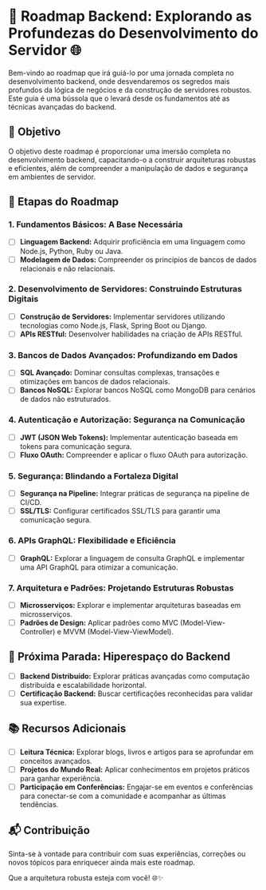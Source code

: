 # 🚀 Roadmap Backend: Explorando as Profundezas do Desenvolvimento do Servidor 🌐

Bem-vindo ao roadmap que irá guiá-lo por uma jornada completa no desenvolvimento backend, onde desvendaremos os segredos mais profundos da lógica de negócios e da construção de servidores robustos. Este guia é uma bússola que o levará desde os fundamentos até as técnicas avançadas do backend.

## 🎯 Objetivo

O objetivo deste roadmap é proporcionar uma imersão completa no desenvolvimento backend, capacitando-o a construir arquiteturas robustas e eficientes, além de compreender a manipulação de dados e segurança em ambientes de servidor.

## 🚦 Etapas do Roadmap

### 1. Fundamentos Básicos: A Base Necessária

- [ ] **Linguagem Backend:** Adquirir proficiência em uma linguagem como Node.js, Python, Ruby ou Java.
- [ ] **Modelagem de Dados:** Compreender os princípios de bancos de dados relacionais e não relacionais.

### 2. Desenvolvimento de Servidores: Construindo Estruturas Digitais

- [ ] **Construção de Servidores:** Implementar servidores utilizando tecnologias como Node.js, Flask, Spring Boot ou Django.
- [ ] **APIs RESTful:** Desenvolver habilidades na criação de APIs RESTful.

### 3. Bancos de Dados Avançados: Profundizando em Dados

- [ ] **SQL Avançado:** Dominar consultas complexas, transações e otimizações em bancos de dados relacionais.
- [ ] **Bancos NoSQL:** Explorar bancos NoSQL como MongoDB para cenários de dados não estruturados.

### 4. Autenticação e Autorização: Segurança na Comunicação

- [ ] **JWT (JSON Web Tokens):** Implementar autenticação baseada em tokens para comunicação segura.
- [ ] **Fluxo OAuth:** Compreender e aplicar o fluxo OAuth para autorização.

### 5. Segurança: Blindando a Fortaleza Digital

- [ ] **Segurança na Pipeline:** Integrar práticas de segurança na pipeline de CI/CD.
- [ ] **SSL/TLS:** Configurar certificados SSL/TLS para garantir uma comunicação segura.

### 6. APIs GraphQL: Flexibilidade e Eficiência

- [ ] **GraphQL:** Explorar a linguagem de consulta GraphQL e implementar uma API GraphQL para otimizar a comunicação.

### 7. Arquitetura e Padrões: Projetando Estruturas Robustas

- [ ] **Microsserviços:** Explorar e implementar arquiteturas baseadas em microsserviços.
- [ ] **Padrões de Design:** Aplicar padrões como MVC (Model-View-Controller) e MVVM (Model-View-ViewModel).

## 🚀 Próxima Parada: Hiperespaço do Backend

- [ ] **Backend Distribuído:** Explorar práticas avançadas como computação distribuída e escalabilidade horizontal.
- [ ] **Certificação Backend:** Buscar certificações reconhecidas para validar sua expertise.

## 📚 Recursos Adicionais

- [ ] **Leitura Técnica:** Explorar blogs, livros e artigos para se aprofundar em conceitos avançados.
- [ ] **Projetos do Mundo Real:** Aplicar conhecimentos em projetos práticos para ganhar experiência.
- [ ] **Participação em Conferências:** Engajar-se em eventos e conferências para conectar-se com a comunidade e acompanhar as últimas tendências.

## 📬 Contribuição

Sinta-se à vontade para contribuir com suas experiências, correções ou novos tópicos para enriquecer ainda mais este roadmap.

Que a arquitetura robusta esteja com você! 🌐✨
